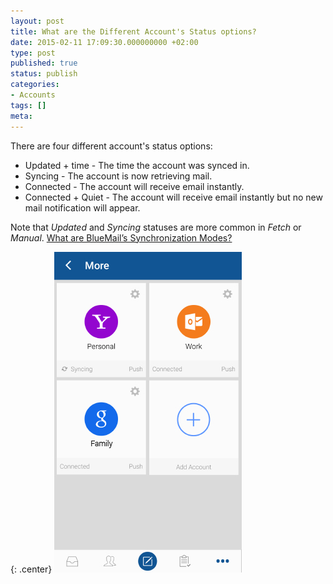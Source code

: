 ```yaml
---
layout: post
title: What are the Different Account's Status options?
date: 2015-02-11 17:09:30.000000000 +02:00
type: post
published: true
status: publish
categories:
- Accounts
tags: []
meta:
---
```


There are four different account's status options:

* Updated + time - The time the account was synced in.
* Syncing - The account is now retrieving mail.
* Connected - The account will receive email instantly.
* Connected + Quiet - The account will receive email instantly but no new mail notification will appear.

Note that *Updated* and *Syncing* statuses are more common in *Fetch* or *Manual*. [What are BlueMail’s Synchronization Modes?](/sync-options-type-mail/)

{: .center}
![](/assets/accounts_status1.jpg)
